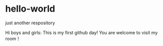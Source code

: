 # hello-world
just another respository

Hi boys and girls:
This is my first github day!
You are welcome to visit my room！
